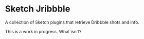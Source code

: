# Sketch Jribbble
A collection of Sketch plugins that retrieve Dribbble shots and info.

This is a work in progress. What isn't?
